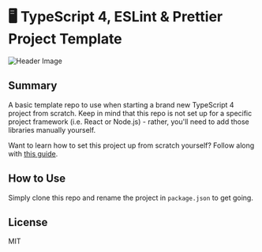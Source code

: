 # 🖥 TypeScript 4, ESLint & Prettier Project Template

![Header Image](https://i.imgur.com/2k8eJLp.png)

## Summary

A basic template repo to use when starting a brand new TypeScript 4 project from scratch. Keep in mind that this repo is not set up for a specific project framework (i.e. React or Node.js) - rather, you'll need to add those libraries manually yourself.

Want to learn how to set this project up from scratch yourself? Follow along with [this guide](https://dev.to/sam_piggott/setting-up-typescript-with-eslint-prettier-for-visual-studio-code-1e3h).

## How to Use

Simply clone this repo and rename the project in `package.json` to get going.

## License

MIT